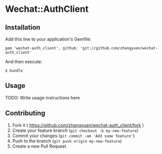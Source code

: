 # Wechat::AuthClient

## Installation

Add this line to your application's Gemfile:

    gem 'wechat-auth_client', github: 'git://github.com/zhangyuan/wechat-auth_client'

And then execute:

    $ bundle

## Usage

TODO: Write usage instructions here

## Contributing

1. Fork it ( https://github.com/zhangyuan/wechat-auth_client/fork )
2. Create your feature branch (`git checkout -b my-new-feature`)
3. Commit your changes (`git commit -am 'Add some feature'`)
4. Push to the branch (`git push origin my-new-feature`)
5. Create a new Pull Request
